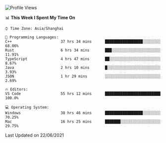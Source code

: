 <!--START_SECTION:waka-->
![Profile Views](http://img.shields.io/badge/Profile%20Views-6-blue)

📊 **This Week I Spent My Time On** 

```text
⌚︎ Time Zone: Asia/Shanghai

💬 Programming Languages: 
C++                      37 hrs 34 mins      █████████████████░░░░░░░░   68.06% 
Rust                     6 hrs 34 mins       ███░░░░░░░░░░░░░░░░░░░░░░   11.91% 
TypeScript               4 hrs 47 mins       ██░░░░░░░░░░░░░░░░░░░░░░░   8.67% 
Java                     2 hrs 10 mins       █░░░░░░░░░░░░░░░░░░░░░░░░   3.93% 
JSON                     1 hr 29 mins        ░░░░░░░░░░░░░░░░░░░░░░░░░   2.69%

🔥 Editors: 
VS Code                  55 hrs 12 mins      █████████████████████████   100.0%

💻 Operating System: 
Windows                  38 hrs 46 mins      █████████████████░░░░░░░░   70.25% 
Mac                      16 hrs 25 mins      ███████░░░░░░░░░░░░░░░░░░   29.75%

```


 Last Updated on 22/06/2021
<!--END_SECTION:waka-->
